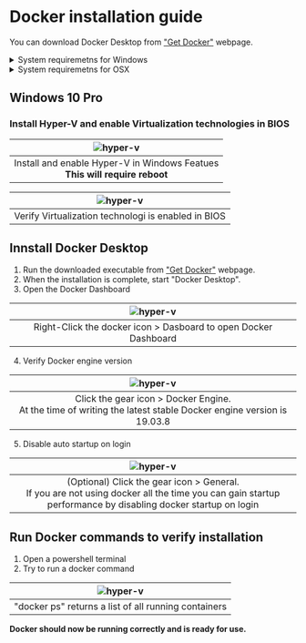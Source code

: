 # Docker installation guide

You can download Docker Desktop from ["Get Docker"](https://docs.docker.com/get-docker/) webpage.

<details>
    <summary>System requiremetns for Windows</summary>

    - Windows 10 64-bit: Pro, Enterprise, or Education (Build 15063 or later)
    - Hyper-V and Containers must be enabled in Windows features.
    - BIOS-level hardware virtualization support must be enabled in the BIOS settings
    - 4GB system RAM
    - 64 bit processor

</details>
<details>
    <summary>System requiremetns for OSX</summary>

    - Mac hardware must be a 2010 or a newer model, with Intel’s hardware support for memory management unit (MMU) virtualization, including Extended Page Tables (EPT) and Unrestricted Mode. You can check to see if your machine has this support by running the following command in a terminal: sysctl kern.hv_support. If your Mac supports the Hypervisor framework, the command prints kern.hv_support: 1
    - macOS must be version 10.13 or newer. That is, Catalina, Mojave, or High Sierra. We recommend upgrading to the latest version of macOS. If you experience any issues after upgrading your macOS to version 10.15, you must install the latest version of Docker Desktop to be compatible with this version of macOS. Note: Docker supports Docker Desktop on the most recent versions of macOS. That is, the current release of macOS and the previous two releases. Docker Desktop currently supports macOS Catalina, macOS Mojave, and macOS High Sierra.As new major versions of macOS are made generally available, Docker stops supporting the oldest version and support the newest version of macOS (in addition to the previous two releases).
    - 4GB system RAM
    - VirtualBox prior to version 4.3.30 must not be installed as it is not compatible with Docker Desktop.

</details>

## Windows 10 Pro

### Install Hyper-V and enable Virtualization technologies in BIOS

|                  ![hyper-v](./assets/winfeatues-hyperv.png)                   |
| :---------------------------------------------------------------------------: |
| Install and enable Hyper-V in Windows Featues<br>**This will require reboot** |

| ![hyper-v](./assets/taskmanager-virtualization.png) |
| :-------------------------------------------------: |
| Verify Virtualization technologi is enabled in BIOS |

## Innstall Docker Desktop

1. Run the downloaded executable from ["Get Docker"](https://docs.docker.com/get-docker/) webpage.
2. When the installation is complete, start "Docker Desktop".
3. Open the Docker Dashboard

|           ![hyper-v](./assets/systemtray-docker.png)            |
| :-------------------------------------------------------------: |
| Right-Click the docker icon > Dasboard to open Docker Dashboard |

4. Verify Docker engine version

|                              ![hyper-v](./assets/dockerdashboard-engine-version.png)                               |
| :----------------------------------------------------------------------------------------------------------------: |
| Click the gear icon > Docker Engine. <br>At the time of writing the latest stable Docker engine version is 19.03.8 |

5. Disable auto startup on login

|                                                       ![hyper-v](./assets/dockerdashboard-startup.png)                                                       |
| :----------------------------------------------------------------------------------------------------------------------------------------------------------: |
| (Optional) Click the gear icon > General. <br>If you are not using docker all the time you can gain startup performance by disabling docker startup on login |

## Run Docker commands to verify installation

1. Open a powershell terminal
2. Try to run a docker command

|       ![hyper-v](./assets/docker-ps-empty.png)       |
| :--------------------------------------------------: |
| "docker ps" returns a list of all running containers |

__Docker should now be running correctly and is ready for use.__
